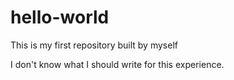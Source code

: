 # hello-world
This is my first repository built by myself

I don't know what I should write for this experience.
